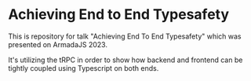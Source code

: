 # Achieving End to End Typesafety

This is repository for talk "Achieving End To End Typesafety" which was presented on ArmadaJS 2023.

It's utilizing the tRPC in order to show how backend and frontend can be tightly coupled using Typescript on both ends.
